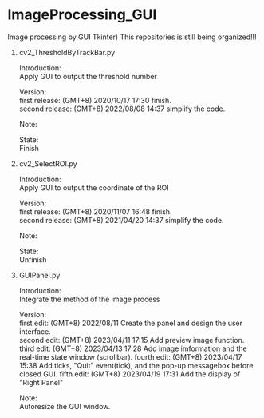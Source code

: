 # ImageProcessing_GUI
Image processing by GUI Tkinter)
This repositories is still being organized!!!

1. cv2_ThresholdByTrackBar.py

    Introduction:    
        Apply GUI to output the threshold number

    Version:  
        first release: (GMT+8) 2020/10/17 17:30 finish.  
        second release: (GMT+8) 2022/08/08 14:37 simplify the code.

    Note:  
        
    State:  
        Finish

2. cv2_SelectROI.py

    Introduction:  
        Apply GUI to output the coordinate of the ROI

    Version:  
        first release: (GMT+8) 2020/11/07 16:48 finish.  
        second release: (GMT+8) 2021/04/20 14:37 simplify the code.

    Note:  

    State:  
        Unfinish  

3. GUIPanel.py

    Introduction:  
        Integrate the method of the image process

    Version:  
        first edit: (GMT+8) 2022/08/11 Create the panel and design the user interface.  
        second edit: (GMT+8) 2023/04/11 17:15 Add preview image function.  
        third edit: (GMT+8) 2023/04/13 17:28 Add image imformation and the real-time state window (scrollbar).
        fourth edit: (GMT+8) 2023/04/17 15:38 Add ticks, "Quit" event(tick), and the pop-up messagebox before closed GUI.
        fifth edit: (GMT+8) 2023/04/19 17:31 Add the display of "Right Panel"

    Note:  
        Autoresize the GUI window. 
